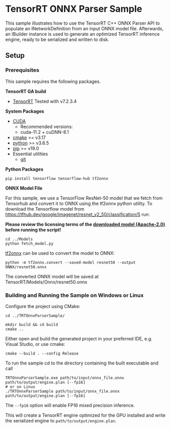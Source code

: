 # TensorRT ONNX Parser Sample

This sample illustrates how to use the TensorRT C++ ONNX Parser API to populate an INetworkDefinition from an input ONNX model file.
Afterwards, an IBuilder instance is used to generate an optimized TensorRT inference engine, ready to be serialized and written to disk.

## Setup

### Prerequisites

This sample requires the following packages.

**TensorRT GA build**
* [TensorRT](https://developer.nvidia.com/nvidia-tensorrt-download) Tested with v7.2.3.4

**System Packages**
* [CUDA](https://developer.nvidia.com/cuda-toolkit)
  * Recommended versions:
  * cuda-11.2 + cuDNN-8.1
* [cmake](https://github.com/Kitware/CMake/releases) >= v3.17
* [python](<https://www.python.org/downloads/>) >= v3.6.5
* [pip](https://pypi.org/project/pip/#history) >= v19.0
* Essential utilities
  * [git](https://git-scm.com/downloads)

**Python Packages**

```
pip install tensorflow tensorflow-hub tf2onnx
```

**ONNX Model File**

For this sample, we use a TensorFlow ResNet-50 model that we fetch from Tensorhub and convert it to ONNX using the tf2onnx python utility.
To download the Tensorflow model from https://tfhub.dev/google/imagenet/resnet_v2_50/classification/5 run:

**Please review the licensing terms of the [downloaded model (Apache-2.0)](https://tfhub.dev/google/imagenet/resnet_v2_50/classification/5) before
running the script!**

```console
cd ../Models
python fetch_model.py
```

[tf2onnx](https://github.com/onnx/tensorflow-onnx) can be used to convert the model to ONNX:
```console
python -m tf2onnx.convert --saved-model resnet50 --output ONNX/resnet50.onnx
```

The converted ONNX model will be saved at TensorRT/Models/Onnx/resnet50.onnx

### Building and Running the Sample on Windows or Linux

Configure the project using CMake:
```console
cd ../TRTOnnxParserSample/

mkdir build && cd build
cmake ..
```

Either open and build the generated project in your preferred IDE, e.g. Visual Studio, or use cmake:
```console
cmake --build . --config Release
```

To run the sample cd to the directory containing the built executable and call

```console
TRTOnnxParserSample.exe path/to/input/onnx_file.onnx path/to/output/engine.plan [--fp16]
# or on Linux
./TRTOnnxParserSample path/to/input/onnx_file.onnx path/to/output/engine.plan [--fp16]
```
The `--fp16` option will enable FP16 mixed precision inference.



This will create a TensorRT engine optimized for the GPU installed and write the serialized engine to `path/to/output/engine.plan`.

